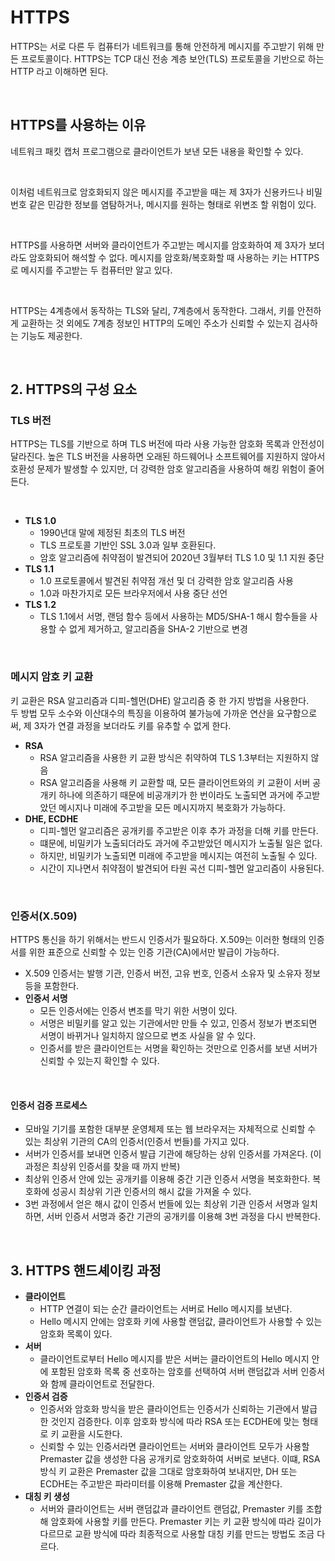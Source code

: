 # HTTPS

HTTPS는 서로 다른 두 컴퓨터가 네트워크를 통해 안전하게 메시지를 주고받기 위해 만든 프로토콜이다. HTTPS는 TCP 대신 전송 계층 보안(TLS) 프로토콜을 기반으로 하는 HTTP 라고 이해하면 된다.  

<br/>

## HTTPS를 사용하는 이유

네트워크 패킷 캡처 프로그램으로 클라이언트가 보낸 모든 내용을 확인할 수 있다.  

<br/>

이처럼 네트워크로 암호화되지 않은 메시지를 주고받을 때는 제 3자가 신용카드나 비밀번호 같은 민감한 정보를 염탐하거나, 메시지를 원하는 형태로 위변조 할 위험이 있다.  

<br/>

HTTPS를 사용하면 서버와 클라이언트가 주고받는 메시지를 암호화하여 제 3자가 보더라도 암호화되어 해석할 수 없다. 메시지를 암호화/복호화할 때 사용하는 키는 HTTPS로 메시지를 주고받는 두 컴퓨터만 알고 있다.  

<br/>

HTTPS는 4계층에서 동작하는 TLS와 달리, 7계층에서 동작한다. 그래서, 키를 안전하게 교환하는 것 외에도 7계층 정보인 HTTP의 도메인 주소가 신뢰할 수 있는지 검사하는 기능도 제공한다.  

<br/>

## 2. HTTPS의 구성 요소

### TLS 버전

HTTPS는 TLS를 기반으로 하며 TLS 버전에 따라 사용 가능한 암호화 목록과 안전성이 달라진다. 높은 TLS 버전을 사용하면 오래된 하드웨어나 소프트웨어를 지원하지 않아서 호환성 문제가 발생할 수 있지만, 더 강력한 암호 알고리즘을 사용하여 해킹 위험이 줄어든다.  

<br/>

 - __TLS 1.0__
    - 1990년대 말에 제정된 최초의 TLS 버전
    - TLS 프로토콜 기반인 SSL 3.0과 일부 호환된다.
    - 암호 알고리즘에 취약점이 발견되어 2020년 3월부터 TLS 1.0 및 1.1 지원 중단
 - __TLS 1.1__
    - 1.0 프로토콜에서 발견된 취약점 개선 및 더 강력한 암호 알고리즘 사용
    - 1.0과 마찬가지로 모든 브라우저에서 사용 중단 선언
 - __TLS 1.2__
    - TLS 1.1에서 서명, 랜덤 함수 등에서 사용하는 MD5/SHA-1 해시 함수들을 사용할 수 없게 제거하고, 알고리즘을 SHA-2 기반으로 변경

<br/>

### 메시지 암호 키 교환

키 교환은 RSA 알고리즘과 디피-헬먼(DHE) 알고리즘 중 한 가지 방법을 사용한다.  
두 방법 모두 소수와 이산대수의 특징을 이용하여 불가능에 가까운 연산을 요구함으로써, 제 3자가 연결 과정을 보더라도 키를 유추할 수 없게 한다.  

 - __RSA__
    - RSA 알고리즘을 사용한 키 교환 방식은 취약하여 TLS 1.3부터는 지원하지 않음
    - RSA 알고리즘을 사용해 키 교환할 때, 모든 클라이언트와의 키 교환이 서버 공개키 하나에 의존하기 때문에 비공개키가 한 번이라도 노출되면 과거에 주고받았던 메시지나 미래에 주고받을 모든 메시지까지 복호화가 가능하다.
 - __DHE, ECDHE__
    - 디피-헬먼 알고리즘은 공개키를 주고받은 이후 추가 과정을 더해 키를 만든다.
    - 떄문에, 비밀키가 노출되더라도 과거에 주고받았던 메시지가 노출될 일은 없다.
    - 하지만, 비밀키가 노출되면 미래에 주고받을 메시지는 여전히 노출될 수 있다.
    - 시간이 지나면서 취약점이 발견되어 타원 곡선 디피-헬먼 알고리즘이 사용된다.

<br/>

### 인증서(X.509)

HTTPS 통신을 하기 위해서는 반드시 인증서가 필요하다. X.509는 이러한 형태의 인증서를 위한 표준으로 신뢰할 수 있는 인증 기관(CA)에서만 발급이 가능하다.  
 - X.509 인증서는 발행 기관, 인증서 버전, 고유 번호, 인증서 소유자 및 소유자 정보 등을 포함한다.
 - __인증서 서명__
    - 모든 인증서에는 인증서 변조를 막기 위한 서명이 있다.
    - 서명은 비밀키를 알고 있는 기관에서만 만들 수 있고, 인증서 정보가 변조되면 서명이 바뀌거나 일치하지 않으므로 변조 사실을 알 수 있다.
    - 인증서를 받은 클라이언트는 서명을 확인하는 것만으로 인증서를 보낸 서버가 신뢰할 수 있는지 확인할 수 있다.

<br/>

#### 인증서 검증 프로세스

 - 모바일 기기를 포함한 대부분 운영체제 또는 웹 브라우저는 자체적으로 신뢰할 수 있는 최상위 기관의 CA의 인증서(인증서 번들)를 가지고 있다.
 - 서버가 인증서를 보내면 인증서 발급 기관에 해당하는 상위 인증서를 가져온다. (이 과정은 최상위 인증서를 찾을 때 까지 반복)
 - 최상위 인증서 안에 있는 공개키를 이용해 중간 기관 인증서 서명을 복호화한다. 복호화에 성공시 최상위 기관 인증서의 해시 값을 가져올 수 있다.
 - 3번 과정에서 얻은 해시 값이 인증서 번들에 있는 최상위 기관 인증서 서명과 일치하면, 서버 인증서 서명과 중간 기관의 공개키를 이용해 3번 과정을 다시 반복한다.

<br/>

## 3. HTTPS 핸드셰이킹 과정

 - __클라이언트__
    - HTTP 연결이 되는 순간 클라이언트는 서버로 Hello 메시지를 보낸다.
    - Hello 메시지 안에는 암호화 키에 사용할 랜덤값, 클라이언트가 사용할 수 있는 암호화 목록이 있다.
 - __서버__
    - 클라이언트로부터 Hello 메시지를 받은 서버는 클라이언트의 Hello 메시지 안에 포함된 암호화 목록 중 선호하는 암호를 선택하여 서버 랜덤값과 서버 인증서와 함께 클라이언트로 전달한다.
 - __인증서 검증__
    - 인증서와 암호화 방식을 받은 클라이언트는 인증서가 신뢰하는 기관에서 발급한 것인지 검증한다. 이후 암호화 방식에 따라 RSA 또는 ECDHE에 맞는 형태로 키 교환을 시도한다.
    - 신뢰할 수 있는 인증서라면 클라이언트는 서버와 클라이언트 모두가 사용할 Premaster 값을 생성한 다음 공개키로 암호화하여 서버로 보낸다. 이떄, RSA 방식 키 교환은 Premaster 값을 그대로 암호화하여 보내지만, DH 또는 ECDHE는 주고받은 파라미터를 이용해 Premaster 값을 계산한다.
 - __대칭 키 생성__
    - 서버와 클라이언트는 서버 랜덤값과 클라이언트 랜덤값, Premaster 키를 조합해 암호화에 사용할 키를 만든다. Premaster 키는 키 교환 방식에 따라 길이가 다르므로 교환 방식에 따라 최종적으로 사용할 대칭 키를 만드는 방법도 조금 다르다.

